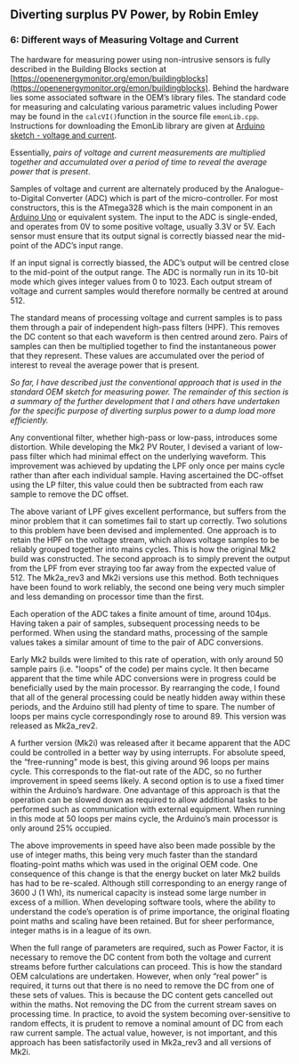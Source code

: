 ## Diverting surplus PV Power, by Robin Emley

### 6: Different ways of Measuring Voltage and Current

The hardware for measuring power using non-intrusive sensors is fully described in the Building Blocks section at [https://openenergymonitor.org/emon/buildingblocks](https://openenergymonitor.org/emon/buildingblocks). Behind the hardware lies some associated software in the OEM’s library files. The standard code for measuring and calculating various parametric values including Power may be found in the `calcVI()`function in the source file `emonLib.cpp`. Instructions for downloading the EmonLib library are given at [Arduino sketch - voltage and current](https://openenergymonitor.org/emon/buildingblocks/arduino-sketch-voltage-and-current).

Essentially, _pairs of voltage and current measurements are multiplied together and accumulated over a period of time to reveal the average power that is present_.

Samples of voltage and current are alternately produced by the Analogue-to-Digital Converter (ADC) which is part of the micro-controller. For most constructors, this is the ATmega328 which is the main component in an [Arduino Uno](http://arduino.cc/en/Main/ArduinoBoardUno) or equivalent system. The input to the ADC is single-ended, and operates from 0V to some positive voltage, usually 3.3V or 5V. Each sensor must ensure that its output signal is correctly biassed near the mid-point of the ADC’s input range.

If an input signal is correctly biassed, the ADC’s output will be centred close to the mid-point of the output range. The ADC is normally run in its 10-bit mode which gives integer values from 0 to 1023\. Each output stream of voltage and current samples would therefore normally be centred at around 512.

The standard means of processing voltage and current samples is to pass them through a pair of independent high-pass filters (HPF). This removes the DC content so that each waveform is then centred around zero. Pairs of samples can then be multiplied together to find the instantaneous power that they represent. These values are accumulated over the period of interest to reveal the average power that is present.

_So far, I have described just the conventional approach that is used in the standard OEM sketch for measuring power. The remainder of this section is a summary of the further development that I and others have undertaken for the specific purpose of diverting surplus power to a dump load more efficiently._

Any conventional filter, whether high-pass or low-pass, introduces some distortion. While developing the Mk2 PV Router, I devised a variant of low-pass filter which had minimal effect on the underlying waveform. This improvement was achieved by updating the LPF only once per mains cycle rather than after each individual sample. Having ascertained the DC-offset using the LP filter, this value could then be subtracted from each raw sample to remove the DC offset.

The above variant of LPF gives excellent performance, but suffers from the minor problem that it can sometimes fail to start up correctly. Two solutions to this problem have been devised and implemented. One approach is to retain the HPF on the voltage stream, which allows voltage samples to be reliably grouped together into mains cycles. This is how the original Mk2 build was constructed. The second approach is to simply prevent the output from the LPF from ever straying too far away from the expected value of 512\. The Mk2a_rev3 and Mk2i versions use this method. Both techniques have been found to work reliably, the second one being very much simpler and less demanding on processor time than the first.

Each operation of the ADC takes a finite amount of time, around 104µs. Having taken a pair of samples, subsequent processing needs to be performed. When using the standard maths, processing of the sample values takes a similar amount of time to the pair of ADC conversions.

Early Mk2 builds were limited to this rate of operation, with only around 50 sample pairs (i.e. "loops" of the code) per mains cycle. It then became apparent that the time while ADC conversions were in progress could be beneficially used by the main processor. By rearranging the code, I found that all of the general processing could be neatly hidden away within these periods, and the Arduino still had plenty of time to spare. The number of loops per mains cycle correspondingly rose to around 89\. This version was released as Mk2a_rev2.

A further version (Mk2i) was released after it became apparent that the ADC could be controlled in a better way by using interrupts. For absolute speed, the “free-running” mode is best, this giving around 96 loops per mains cycle. This corresponds to the flat-out rate of the ADC, so no further improvement in speed seems likely. A second option is to use a fixed timer within the Arduino’s hardware. One advantage of this approach is that the operation can be slowed down as required to allow additional tasks to be performed such as communication with external equipment. When running in this mode at 50 loops per mains cycle, the Arduino’s main processor is only around 25% occupied.

The above improvements in speed have also been made possible by the use of integer maths, this being very much faster than the standard floating-point maths which was used in the original OEM code. One consequence of this change is that the energy bucket on later Mk2 builds has had to be re-scaled. Although still corresponding to an energy range of 3600 J (1 Wh), its numerical capacity is instead some large number in excess of a million. When developing software tools, where the ability to understand the code’s operation is of prime importance, the original floating point maths and scaling have been retained. But for sheer performance, integer maths is in a league of its own.

When the full range of parameters are required, such as Power Factor, it is necessary to remove the DC content from both the voltage and current streams before further calculations can proceed. This is how the standard OEM calculations are undertaken. However, when only “real power” is required, it turns out that there is no need to remove the DC from one of these sets of values. This is because the DC content gets cancelled out within the maths. Not removing the DC from the current stream saves on processing time. In practice, to avoid the system becoming over-sensitive to random effects, it is prudent to remove a nominal amount of DC from each raw current sample. The actual value, however, is not important, and this approach has been satisfactorily used in Mk2a_rev3 and all versions of Mk2i.
